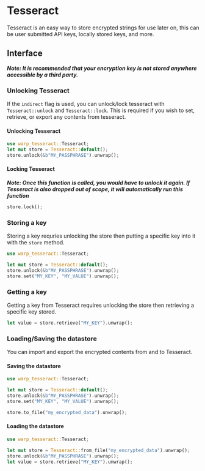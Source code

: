 # Tesseract

Tesseract is an easy way to store encrypted strings for use later on, this can be user submitted API keys, locally stored keys, and more.

## Interface

***Note: It is recommended that your encryption key is not stored anywhere accessible by a third party.***

### Unlocking Tesseract

If the `indirect` flag is used, you can unlock/lock tesseract with `Tesseract::unlock` and `Tesseract::lock`. This is required if you wish to set, retrieve, or export any contents from tesseract.

#### Unlocking Tesseract

```rust
use warp_tesseract::Tesseract;
let mut store = Tesseract::default();
store.unlock(&b"MY_PASSPHRASE").unwrap();
```

#### Locking Tesseract

***Note: Once this function is called, you would have to unlock it again. If Tesseract is also dropped out of scope, it will automatically run this function***

```rust
store.lock();
```

### Storing a key

Storing a key requries unlocking the store then putting a specific key into it with the `store` method. 

```rust
use warp_tesseract::Tesseract;

let mut store = Tesseract::default();
store.unlock(&b"MY_PASSPHRASE").unwrap();
store.set("MY_KEY", "MY_VALUE").unwrap();
```

### Getting a key

Getting a key from Tesseract requires unlocking the store then retrieving a specific key stored. 
```rust
let value = store.retrieve("MY_KEY").unwrap();
```

### Loading/Saving the datastore

You can import and export the encrypted contents from and to Tesseract.

#### Saving the datastore
```rust
use warp_tesseract::Tesseract;

let mut store = Tesseract::default();
store.unlock(&b"MY_PASSPHRASE").unwrap();
store.set("MY_KEY", "MY_VALUE").unwrap();

store.to_file("my_encrypted_data").unwrap();
```

#### Loading the datastore
```rust
use warp_tesseract::Tesseract;

let mut store = Tesseract::from_file("my_encrypted_data").unwrap();
store.unlock(&b"MY_PASSPHRASE").unwrap();
let value = store.retrieve("MY_KEY").unwrap();
```

